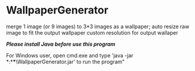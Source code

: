 # WallpaperGenerator
merge 1 image (or 9 images) to 3*3 images  as a wallpaper;
auto resize raw image to fit the output wallpaper
custom resolution for output wallaper

***Please install Java before use this program***

For Windows user, open cmd.exe and type 'java -jar *:\***\***\WallpaperGenerator.jar' to run the program"
